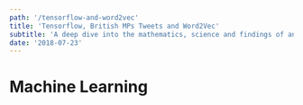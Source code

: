 ```yaml
---
path: '/tensorflow-and-word2vec'
title: 'Tensorflow, British MPs Tweets and Word2Vec'
subtitle: 'A deep dive into the mathematics, science and findings of analysing the tweets of British MPs'
date: '2018-07-23'
---
```


# Machine Learning
